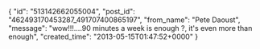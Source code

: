  {
   "id": "513142662055004",
   "post_id": "462493170453287_491707400865197",
   "from_name": "Pete Daoust",
   "message": "wow!!!....90 minutes a week is enough ?, it's even more than enough",
   "created_time": "2013-05-15T01:47:52+0000"
 }
